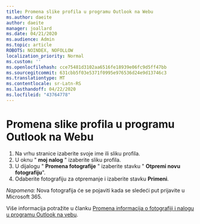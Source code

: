 ```yaml
---
title: Promena slike profila u programu Outlook na Webu
ms.author: daeite
author: daeite
manager: joallard
ms.date: 04/21/2020
ms.audience: Admin
ms.topic: article
ROBOTS: NOINDEX, NOFOLLOW
localization_priority: Normal
ms.custom: ''
ms.openlocfilehash: cce75481d3102aa6516fe18939e06fc9d5ff47bb
ms.sourcegitcommit: 631cbb5f03e5371f0995e976536d24e9d13746c3
ms.translationtype: MT
ms.contentlocale: sr-Latn-RS
ms.lasthandoff: 04/22/2020
ms.locfileid: "43764778"
---
```

# <a name="change-your-profile-picture-in-outlook-on-the-web"></a>Promena slike profila u programu Outlook na Webu

1. Na vrhu stranice izaberite svoje ime ili sliku profila.
1. U oknu " **moj nalog** " izaberite sliku profila.
1. U dijalogu " **Promena fotografije** " izaberite stavku " **Otpremi novu fotografiju**".
1. Odaberite fotografiju za otpremanje i izaberite stavku **Primeni**.

*Napomena:* Nova fotografija će se pojaviti kada se sledeći put prijavite u Microsoft 365.

Više informacija potražite u članku [Promena informacija o fotografiji i nalogu u programu Outlook na vebu](https://support.office.com/article/b2dbb289-851d-4bed-93c3-3e136f5659ec).